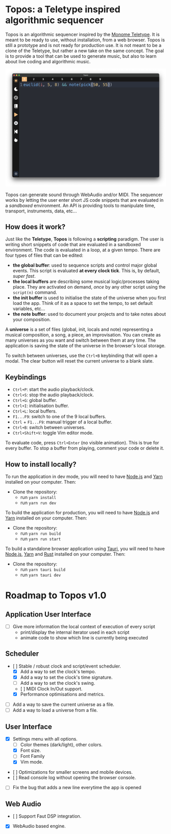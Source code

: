 # Topos: a Teletype inspired algorithmic sequencer

Topos is an algorithmic sequencer inspired by the [Monome Teletype](https://monome.org/docs/teletype/). It is meant to be ready to use, without installation, from a web browser. Topos is still a prototype and is not ready for production use. It is not meant to be a clone of the Teletype, but rather a new take on the same concept. The goal is to provide a tool that can be used to generate music, but also to learn about live coding and algorithmic music.

![Screenshot](https://github.com/Bubobubobubobubo/Topos/blob/main/img/screnshot.png)

Topos can generate sound through WebAudio and/or MIDI. The sequencer works by letting the user enter short JS code snippets that are evaluated in a _sandboxed_ environment. An API is providing tools to manipulate time, transport, instruments, data, etc...

## How does it work?

Just like the **Teletype**, **Topos** is following a **scripting** paradigm. The user is writing short snippets of code that are evaluated in a sandboxed environment. The code is evaluated in a loop, at a given tempo. There are four types of files that can be edited:

- **the global buffer**: used to sequence scripts and control major global events. This script is evaluated **at every clock tick**. This is, by default, _super fast_.
- **the local buffers** are describing some musical logic/processes taking place. They are activated on demand, _once_ by any other script using the `script(n)` command.
- **the init buffer** is used to initialise the state of the universe when you first load the app. Think of it as a space to set the tempo, to set default variables, etc...
- **the note buffer**: used to document your projects and to take notes about your composition.

A **universe** is a set of files (global, init, locals and note) representing a musical composition, a song, a piece, an improvisation. You can create as many universes as you want and switch between them at any time. The application is saving the state of the universe in the browser's local storage.

To switch between universes, use the `Ctrl+B` keybinding that will open a modal. The clear button will reset the current universe to a blank slate.

## Keybindings

- `Ctrl+P`: start the audio playback/clock.
- `Ctrl+S`: stop the audio playback/clock.
- `Ctrl+G`: global buffer.
- `Ctrl+I`: initialisation buffer.
- `Ctrl+L`: local buffers.
- `F1...F9`: switch to one of the 9 local buffers.
- `Ctrl` + `F1...F9`: manual trigger of a local buffer.
- `Ctrl+B`: switch between universes.
- `Ctrl+Shift+V`: toggle Vim editor mode.

To evaluate code, press `Ctrl+Enter` (no visible animation). This is true for every buffer. To stop a buffer from playing, comment your code or delete it.

## How to install locally?

To run the application in dev mode, you will need to have [Node.js](https://nodejs.org/en/) and [Yarn](https://yarnpkg.com/en/) installed on your computer. Then:

- Clone the repository:
  - run `yarn install`
  - run `yarn run dev`

To build the application for production, you will need to have [Node.js](https://nodejs.org/en/) and [Yarn](https://yarnpkg.com/en/) installed on your computer. Then:

- Clone the repository:
  - run `yarn run build`
  - run `yarn run start`

To build a standalone browser application using [Tauri](https://tauri.app/), you will need to have [Node.js](https://nodejs.org/en/), [Yarn](https://yarnpkg.com/en/) and [Rust](https://www.rust-lang.org/) installed on your computer. Then:

- Clone the repository:
  - run `yarn tauri build`
  - run `yarn tauri dev`

# Roadmap to Topos v1.0

## Application User Interface

- [ ] Give more information the local context of execution of every script
  - print/display the internal iterator used in each script
  - animate code to show which line is currently being executed

## Scheduler

- [ ] Stable / robust clock and script/event scheduler.
  - [x] Add a way to set the clock's tempo.
  - [x] Add a way to set the clock's time signature.
  - [ ] Add a way to set the clock's swing.
  - [ ] MIDI Clock In/Out support.
  - [x] Performance optimisations and metrics.
- [ ] Add a way to save the current universe as a file.
- [ ] Add a way to load a universe from a file.

## User Interface

- [x] Settings menu with all options.
  - [ ] Color themes (dark/light), other colors.
  - [x] Font size.
  - [ ] Font Family
  - [x] Vim mode.
- [ ] Optimizations for smaller screens and mobile devices.
- [ ] Read console log without opening the browser console.
- [ ] Fix the bug that adds a new line everytime the app is opened

## Web Audio

- [ ] Support Faut DSP integration.
- [x] WebAudio based engine.
